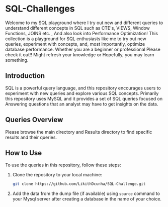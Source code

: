 # SQL-Challenges

Welcome to my SQL playground where I try out new and different queries to understand different concepts in SQL such as CTE's, VIEWS, Window Functions, JOINS etc. , And also look into Performance Optimization! This collection is a playground for SQL enthusiasts like me to try out new queries, experiment with concepts, and, most importantly, optimize database performance. Whether you are a beginner or professional Please check it out!! Might refresh your knowledge or Hopefully, you may learn something. 


## Introduction

SQL is a powerful query language, and this repository encourages users to experiment with new queries and explore various SQL concepts. Primarily this repository uses MySQL and it provides a set of SQL queries focused on Answering questions that an analyst may have to get insights on the data. 


## Queries Overview
Please browse the main directory and Results directory to find specific results and their queries.

## How to Use

To use the queries in this repository, follow these steps:

1. Clone the repository to your local machine:

   ```bash
   git clone https://github.com/LikithDcunha/SQL-Challenge.git
   
2. Add the data from the dump file (if available) using `source` command to your Mysql server after creating a database in the name of your choice. 

